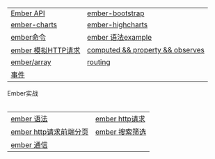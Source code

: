 <table>
  <tr>
    <td><a href="https://github.com/Narutocc/EmberJS/issues/1"/>Ember API</td>
    <td><a href="https://github.com/Narutocc/EmberJS/issues/2"/>ember-bootstrap</td>
  </tr>
  <tr>
   <td><a href="https://github.com/Narutocc/EmberJS/issues/3"/>ember-charts</td>
   <td><a href="https://github.com/Narutocc/EmberJS/issues/4"/>ember-highcharts</td>
  </tr>
  <tr>
   <td><a href="https://github.com/Narutocc/EmberJS/issues/5"/>ember命令</td>
   <td><a href="https://github.com/Narutocc/EmberJS/issues/6"/>ember 语法example</td>
  </tr>
  <tr>
   <td><a href="https://github.com/Narutocc/EmberJS/issues/7"/>ember 模拟HTTP请求</td>
   <td><a href="https://github.com/Narutocc/EmberJS/issues/13"/>computed && property && observes</td>
  </tr>
  <tr>
   <td><a href="https://github.com/Narutocc/EmberJS/issues/14"/>ember/array</td>
   <td><a href="https://github.com/Narutocc/EmberJS/issues/15"/>routing</td>
  </tr>
  <tr>
   <td><a href="https://github.com/Narutocc/EmberJS/issues/16"/>事件</td>
  </tr>
</table>
<div>Ember实战</div>
<table>
  <tr>
    <td><a href="https://github.com/Narutocc/EmberJS/issues/8"/>ember 语法</td>
    <td><a href="https://github.com/Narutocc/EmberJS/issues/9"/>ember http请求</td>
  </tr>
  <tr>
   <td><a href="https://github.com/Narutocc/EmberJS/issues/10"/>ember http请求前端分页</td>
   <td><a href="https://github.com/Narutocc/EmberJS/issues/11"/>ember 搜索筛选</td>
  </tr>
  <tr>
   <td><a href="https://github.com/Narutocc/EmberJS/issues/12"/>ember 通信</td>
  </tr>
</table>
